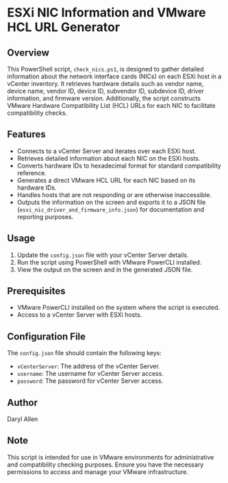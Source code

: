 # ESXi NIC Information and VMware HCL URL Generator

## Overview
This PowerShell script, `check_nics.ps1`, is designed to gather detailed information about the network interface cards (NICs) on each ESXi host in a vCenter inventory. It retrieves hardware details such as vendor name, device name, vendor ID, device ID, subvendor ID, subdevice ID, driver information, and firmware version. Additionally, the script constructs VMware Hardware Compatibility List (HCL) URLs for each NIC to facilitate compatibility checks.

## Features
- Connects to a vCenter Server and iterates over each ESXi host.
- Retrieves detailed information about each NIC on the ESXi hosts.
- Converts hardware IDs to hexadecimal format for standard compatibility reference.
- Generates a direct VMware HCL URL for each NIC based on its hardware IDs.
- Handles hosts that are not responding or are otherwise inaccessible.
- Outputs the information on the screen and exports it to a JSON file (`esxi_nic_driver_and_firmware_info.json`) for documentation and reporting purposes.

## Usage
1. Update the `config.json` file with your vCenter Server details.
2. Run the script using PowerShell with VMware PowerCLI installed.
3. View the output on the screen and in the generated JSON file.

## Prerequisites
- VMware PowerCLI installed on the system where the script is executed.
- Access to a vCenter Server with ESXi hosts.

## Configuration File
The `config.json` file should contain the following keys:
- `vCenterServer`: The address of the vCenter Server.
- `username`: The username for vCenter Server access.
- `password`: The password for vCenter Server access.

## Author
Daryl Allen

## Note
This script is intended for use in VMware environments for administrative and compatibility checking purposes. Ensure you have the necessary permissions to access and manage your VMware infrastructure.

